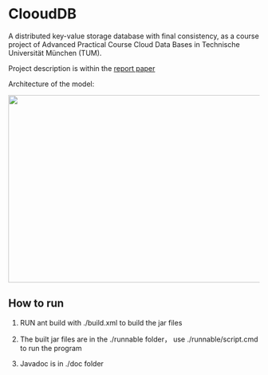 # ClooudDB
A distributed key-value storage database with final consistency, as a course project of Advanced Practical Course Cloud Data Bases in Technische Universität München (TUM).

Project description is within the [report paper](https://github.com/yanghanxy/ClooudDB/blob/master/report/Cloud_Database.pdf)

Architecture of the model: 
<p align="center"><img src="https://github.com/yanghanxy/ClooudDB/blob/master/report/overview.png" height="376" width="892"></p>


## How to run
1. RUN ant build with ./build.xml to build the jar files

2. The built jar files are in the ./runnable folder，
    use ./runnable/script.cmd to run the program

3. Javadoc is in ./doc folder
